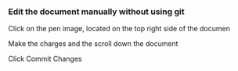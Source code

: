 ### Edit the document manually without using git
<p>Click on the pen image, located on the top right side of the documen</p>
<p>Make the charges and the scroll down the document</p>
<p>Click Commit Changes</p>

